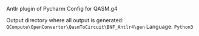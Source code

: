 Antlr plugin of Pycharm
Config for QASM.g4

Output directory where all output is generated:
`
QCompute\OpenConvertor\QasmToCircuit\BNF_Antlr4\gen
`
Language:
`
Python3
`